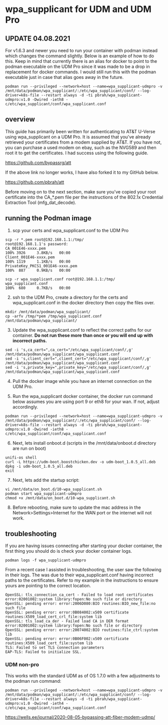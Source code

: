 # wpa_supplicant for UDM and UDM Pro
## UPDATE 04.08.2021
For v1.6.3 and newer you need to run your container with podman instead which changes the command slightly.  Below is an example of how to do this.  Keep in mind that currently there is an alias for docker to point to the podman executable on the UDM Pro since it was made to be a drop in replacement for docker commands.  I would still run this with the podman executable just in case that alias goes away in the future.
```
podman run --privileged --network=host --name=wpa_supplicant-udmpro -v /mnt/data/podman/wpa_supplicant/:/etc/wpa_supplicant/conf/ --log-driver=k8s-file --restart always -d -ti pbrah/wpa_supplicant-udmpro:v1.0 -Dwired -ieth8 -c/etc/wpa_supplicant/conf/wpa_supplicant.conf
```

## overview
This guide has primarily been written for authenticating to AT&T U-Verse using wpa_supplicant on a UDM Pro.  It is assumed that you've already retrieved your certificates from a modem supplied by AT&T.  If you have not, you can purchase a used modem on ebay, such as the NVG589 and then root it to get the certificates.  I had success using the following guide.


https://github.com/bypassrg/att


If the above link no longer works, I have also forked it to my GitHub below.

https://github.com/pbrah/att

Before moving on to the next section, make sure you've copied your root certificate into the CA_*.pem file per the instructions of the 802.1x Credential Extraction Tool (mfg_dat_decode).

## running the Podman image
1.  scp your certs and wpa_supplicant.conf to the UDM Pro

```
scp -r *.pem root@192.168.1.1:/tmp/
root@192.168.1.1's password:
CA_001E46-xxxx.pem                                                          100% 3926     3.8KB/s   00:00
Client_001E46-xxxx.pem                                                      100% 1119     1.1KB/s   00:00
PrivateKey_PKCS1_001E46-xxxx.pem                                            100%  887     0.9KB/s   00:00

scp -r wpa_supplicant.conf root@192.168.1.1:/tmp/
wpa_supplicant.conf                                                         100%  680     0.7KB/s   00:00
```

2. ssh to the UDM Pro, create a directory for the certs and wpa_supplicant.conf in the docker directory then copy the files over.

```
mkdir /mnt/data/podman/wpa_supplicant/
cp -arfv /tmp/*pem /tmp/wpa_supplicant.conf /mnt/data/podman/wpa_supplicant/
```

3. Update the wpa_supplicant.conf to reflect the correct paths for our container.  **Do not run these more than once or you will end up with incorrect paths.**

```
sed -i 's,ca_cert=",ca_cert="/etc/wpa_supplicant/conf/,g' /mnt/data/podman/wpa_supplicant/wpa_supplicant.conf
sed -i 's,client_cert=",client_cert="/etc/wpa_supplicant/conf/,g' /mnt/data/podman/wpa_supplicant/wpa_supplicant.conf
sed -i 's,private_key=",private_key="/etc/wpa_supplicant/conf/,g' /mnt/data/podman/wpa_supplicant/wpa_supplicant.conf
```

4. Pull the docker image while you have an internet connection on the UDM Pro. 

5. Run the wpa_supplicant docker container, the docker run command below assumes you are using port 9 or eth8 for your wan.  If not, adjust accordingly.

```
podman run --privileged --network=host --name=wpa_supplicant-udmpro -v /mnt/data/podman/wpa_supplicant/:/etc/wpa_supplicant/conf/ --log-driver=k8s-file --restart always -d -ti pbrah/wpa_supplicant-udmpro:v1.0 -Dwired -ieth8 -c/etc/wpa_supplicant/conf/wpa_supplicant.conf
```
6. Next, lets install onboot.d (scripts in the /mnt/data/onboot.d directory are run on boot) 

```
unifi-os shell
curl -L https://udm-boot.boostchicken.dev -o udm-boot_1.0.5_all.deb
dpkg -i udm-boot_1.0.5_all.deb
exit
```
7.  Next, lets add the startup script: 

```
vi /mnt/data/on_boot.d/10-wpa_supplicant.sh
podman start wpa_supplicant-udmpro
chmod +x /mnt/data/on_boot.d/10-wpa_supplicant.sh
```

8. Before rebooting, make sure to update the mac address in the Network>Settings>Internet for the WAN port or the internet will not work.


## troubleshooting
If you are having issues connecting after starting your docker container, the first thing you should do is check your docker container logs.
```
podman logs -f wpa_supplicant-udmpro
```

From a recent case I assisted in troubleshooting, the user saw the following in their logs.  The was due to their wpa_supplicant.conf having incorrect paths to the certificates.  Refer to my example in the instructions to ensure yours are pointing to the correct location.
```
OpenSSL: tls_connection_ca_cert - Failed to load root certificates error:02001002:system library:fopen:No such file or directory
OpenSSL: pending error: error:2006D080:BIO routines:BIO_new_file:no such file
OpenSSL: pending error: error:0B084002:x509 certificate routines:X509_load_cert_crl_file:system lib
OpenSSL: tls_load_ca_der - Failed load CA in DER format error:02001002:system library:fopen:No such file or directory
OpenSSL: pending error: error:20074002:BIO routines:file_ctrl:system lib
OpenSSL: pending error: error:0B06F002:x509 certificate routines:X509_load_cert_file:system lib
TLS: Failed to set TLS connection parameters
EAP-TLS: Failed to initialize SSL.
```


### UDM non-pro
This works with the standard UDM as of OS 1.7.0 with a few adjustments to the podman run command:

```
podman run --privileged --network=host --name=wpa_supplicant-udmpro -v /mnt/data/podman/wpa_supplicant/:/etc/wpa_supplicant/conf/ --log-driver=k8s-file --restart always -d -ti pbrah/wpa_supplicant-udmpro:v1.0 -Dwired -ieth4 -c/etc/wpa_supplicant/conf/wpa_supplicant.conf
```


https://wells.ee/journal/2020-08-05-bypassing-att-fiber-modem-udmp/
